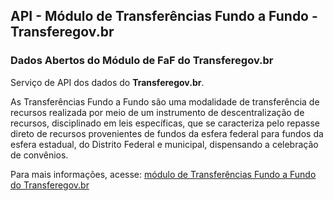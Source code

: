 ## API - Módulo de Transferências Fundo a Fundo - Transferegov.br

### Dados Abertos do Módulo de FaF do Transferegov.br
Serviço de API dos dados do **Transferegov.br**.<br>

As Transferências Fundo a Fundo são uma modalidade de transferência de recursos realizada por meio de um instrumento de descentralização de recursos, disciplinado em leis específicas, que se caracteriza pelo repasse direto de recursos provenientes de fundos da esfera federal para fundos da esfera estadual, do Distrito Federal e municipal, dispensando a celebração de convênios.<br>

Para mais informações, acesse: [módulo de Transferências Fundo a Fundo do Transferegov.br](https://www.gov.br/transferegov/pt-br/ferramentas-gestao/dados-abertos/api-modulo-fundo-a-fundo/transferencias-fundo-a-fundo/api-modulo-de-transferencias-fundo-a-fundo)